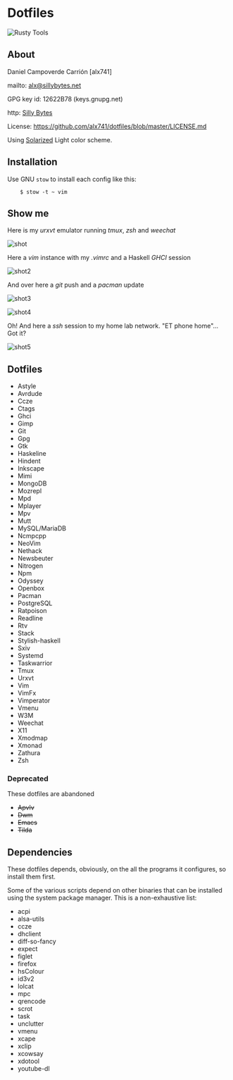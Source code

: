 # Dotfiles

![Rusty Tools](rusty_tools.jpg)


## About

Daniel Campoverde Carrión [alx741]

mailto: <alx@sillybytes.net>

GPG key id: 12622B78 (keys.gnupg.net)

http: [Silly Bytes](http://www.sillybytes.net)

License: https://github.com/alx741/dotfiles/blob/master/LICENSE.md

Using [Solarized](http://ethanschoonover.com/solarized) Light color scheme.


## Installation

Use GNU `stow` to install each config like this:

        $ stow -t ~ vim


## Show me

Here is my *urxvt* emulator running *tmux*, *zsh* and *weechat*

![shot](shot.png)


Here a *vim* instance with my *.vimrc* and a Haskell *GHCI* session

![shot2](shot2.png)


And over here a *git* push and a *pacman* update

![shot3](shot3.png)

![shot4](shot4.png)


Oh! And here a *ssh* session to my home lab network. "ET phone home"... Got it?

![shot5](shot5.png)


## Dotfiles

* Astyle
* Avrdude
* Ccze
* Ctags
* Ghci
* Gimp
* Git
* Gpg
* Gtk
* Haskeline
* Hindent
* Inkscape
* Mimi
* MongoDB
* Mozrepl
* Mpd
* Mplayer
* Mpv
* Mutt
* MySQL/MariaDB
* Ncmpcpp
* NeoVim
* Nethack
* Newsbeuter
* Nitrogen
* Npm
* Odyssey
* Openbox
* Pacman
* PostgreSQL
* Ratpoison
* Readline
* Rtv
* Stack
* Stylish-haskell
* Sxiv
* Systemd
* Taskwarrior
* Tmux
* Urxvt
* Vim
* VimFx
* Vimperator
* Vmenu
* W3M
* Weechat
* X11
* Xmodmap
* Xmonad
* Zathura
* Zsh


### Deprecated

These dotfiles are abandoned

* ~~Apvlv~~
* ~~Dwm~~
* ~~Emacs~~
* ~~Tilda~~


## Dependencies

These dotfiles depends, obviously, on the all the programs it configures, so
install them first.

Some of the various scripts depend on other binaries that can be installed using
the system package manager. This is a non-exhaustive list:

* acpi
* alsa-utils
* ccze
* dhclient
* diff-so-fancy
* expect
* figlet
* firefox
* hsColour
* id3v2
* lolcat
* mpc
* qrencode
* scrot
* task
* unclutter
* vmenu
* xcape
* xclip
* xcowsay
* xdotool
* youtube-dl

